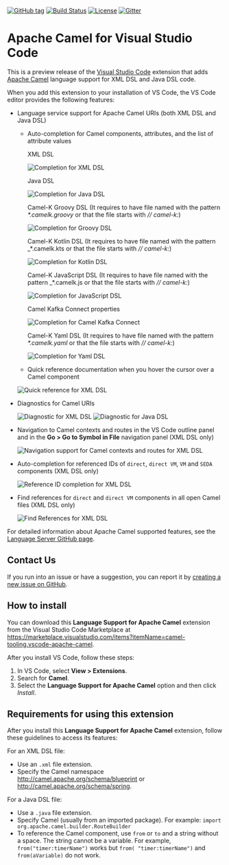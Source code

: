 [![GitHub tag](https://img.shields.io/github/tag/camel-tooling/camel-lsp-client-vscode.svg?style=plastic)]()
[![Build Status](https://travis-ci.org/camel-tooling/camel-lsp-client-vscode.svg?branch=master)](https://travis-ci.org/camel-tooling/camel-lsp-client-vscode)
[![License](https://img.shields.io/badge/license-Apache%202-blue.svg)]()
[![Gitter](https://img.shields.io/gitter/room/camel-tooling/Lobby.js.svg)](https://gitter.im/camel-tooling/Lobby)

# Apache Camel for Visual Studio Code

This is a preview release of the [Visual Studio Code](https://code.visualstudio.com/) extension that adds [Apache Camel](http://camel.apache.org/) language support for XML DSL and Java DSL code.

When you add this extension to your installation of VS Code, the VS Code editor provides the following features:

* Language service support for Apache Camel URIs (both XML DSL and Java DSL)

   * Auto-completion for Camel components, attributes, and the list of attribute values

     XML DSL

     ![Completion for XML DSL](./images/completion.gif "Completion for XML DSL")

     Java DSL

     ![Completion for Java DSL](./images/completionJava.gif "Completion for Java DSL")

	 Camel-K Groovy DSL (It requires to have file named with the pattern _*.camelk.groovy_ or that the file starts with _// camel-k:_)

     ![Completion for Groovy DSL](./images/completionGroovy.gif "Completion for Groovy DSL")

     Camel-K Kotlin DSL (It requires to have file named with the pattern _*.camelk.kts or that the file starts with _// camel-k:_)

     ![Completion for Kotlin DSL](./images/completionKotlin.gif "Completion for Kotlin DSL")

	 Camel-K JavaScript DSL (It requires to have file named with the pattern _*.camelk.js or that the file starts with _// camel-k:_)

     ![Completion for JavaScript DSL](./images/completionJavascript.gif "Completion for JavaScript DSL")

	 Camel Kafka Connect properties

	 ![Completion for Camel Kafka Connect](./images/completionCamelKafkaConnect.gif "Completion for Camel Kafka Connect")

	 Camel-K Yaml DSL (It requires to have file named with the pattern _*.camelk.yaml_ or that the file starts with _// camel-k:_)

     ![Completion for Yaml DSL](./images/completionYaml.gif "Completion for Yaml DSL")

   * Quick reference documentation when you hover the cursor over a Camel component

    ![Quick reference for XML DSL](./images/hoverDoc.png "Quick Reference for XML DSL")

* Diagnostics for Camel URIs

    ![Diagnostic for XML DSL](./images/diagnostic.png "Diagnostic for XML DSL")
    ![Diagnostic for Java DSL](./images/diagnosticJava.png "Diagnostic for Java DSL")

* Navigation to Camel contexts and routes in the VS Code outline panel and in the **Go > Go to Symbol in File** navigation panel (XML DSL only)

  ![Navigation support for Camel contexts and routes for XML DSL](./images/navigationSymbol.gif "Navigation support for Camel contexts and routes for XML DSL")

* Auto-completion for referenced IDs of `direct`, `direct VM`, `VM` and `SEDA` components (XML DSL only)

  ![Reference ID completion for XML DSL](./images/directIdCompletion.png "Reference ID completion for XML DSL")

* Find references for `direct` and `direct VM` components in all open Camel files (XML DSL only)

  ![Find References for XML DSL](./images/findReference.gif "Find References for XML DSL")

For detailed information about Apache Camel supported features, see the [Language Server GitHub page](https://github.com/camel-tooling/camel-language-server#features).

## Contact Us
If you run into an issue or have a suggestion, you can report it by [creating a new issue on GitHub](https://github.com/camel-tooling/camel-lsp-client-vscode/issues).

## How to install
You can download this **Language Support for Apache Camel** extension from the Visual Studio Code Marketplace at https://marketplace.visualstudio.com/items?itemName=camel-tooling.vscode-apache-camel.

After you install VS Code, follow these steps:
1. In VS Code, select **View > Extensions**.
2. Search for **Camel**.
3. Select the **Language Support for Apache Camel** option and then click *Install*.

## Requirements for using this extension

After you install this **Language Support for Apache Camel** extension, follow these guidelines to access its features:

For an XML DSL file:
* Use an `.xml` file extension.
* Specify the Camel namespace http://camel.apache.org/schema/blueprint or http://camel.apache.org/schema/spring.

For a Java DSL file:
* Use a `.java` file extension.
* Specify Camel (usually from an imported package).
  For example: `import org.apache.camel.builder.RouteBuilder`
* To reference the Camel component, use `from` or `to` and a string without a space. The string cannot be a variable. For example, `from("timer:timerName")` works but `from( "timer:timerName")` and `from(aVariable)` do not work.

